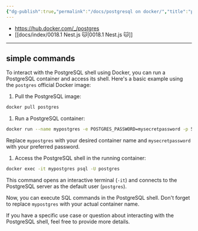 ```yaml
---
{"dg-publish":true,"permalink":"/docs/postgresql on docker/","title":"postgresql on docker"}
---
```


- <https://hub.docker.com/_/postgres>
- [[docs/index/0018.1 Nest.js 🐱\|0018.1 Nest.js 🐱]]
---

## simple commands

 To interact with the PostgreSQL shell using Docker, you can run a PostgreSQL container and access its shell. Here's a basic example using the `postgres` official Docker image:

1. Pull the PostgreSQL image:

```bash
docker pull postgres
```

1. Run a PostgreSQL container:

```bash
docker run --name mypostgres -e POSTGRES_PASSWORD=mysecretpassword -p 5432:5432 -d postgres
```

Replace `mypostgres` with your desired container name and `mysecretpassword` with your preferred password.

1. Access the PostgreSQL shell in the running container:

```bash
docker exec -it mypostgres psql -U postgres
```

This command opens an interactive terminal (`-it`) and connects to the PostgreSQL server as the default user (`postgres`).

Now, you can execute SQL commands in the PostgreSQL shell. Don't forget to replace `mypostgres` with your actual container name.

If you have a specific use case or question about interacting with the PostgreSQL shell, feel free to provide more details.
